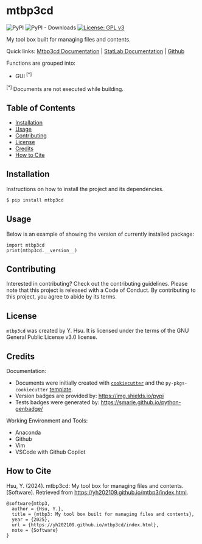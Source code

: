 # mtbp3cd

![PyPI](https://img.shields.io/pypi/v/mtbp3cd?label=pypi%20package)
![PyPI - Downloads](https://img.shields.io/pypi/dm/mtbp3cd)
[![License: GPL v3](https://img.shields.io/badge/License-GPLv3-blue.svg)](https://www.gnu.org/licenses/gpl-3.0)

My tool box built for managing files and contents.

Quick links: 
[Mtbp3cd Documentation](https://yh202109.github.io/mtbp3cd/index.html) |
[StatLab Documentation](https://yh202109.github.io/mtbp3Lab/index.html) |
[Github](https://github.com/yh202109/mtbp3cd) 

Functions are grouped into:

- GUI <sup>[*]</sup>


<sup>[*]</sup> Documents are not executed while building.

## Table of Contents

- [Installation](#installation)
- [Usage](#usage)
- [Contributing](#contributing)
- [License](#license) 
- [Credits](#credits) 
- [How to Cite](#how-to-cite) 

## Installation

Instructions on how to install the project and its dependencies.

```bash
$ pip install mtbp3cd
```

## Usage

Below is an example of showing the version of currently installed package:

``` 
import mtbp3cd
print(mtbp3cd.__version__)
``` 

## Contributing

Interested in contributing? Check out the contributing guidelines. Please note that this project is released with a Code of Conduct. By contributing to this project, you agree to abide by its terms.

## License

`mtbp3cd` was created by Y. Hsu. It is licensed under the terms of the GNU General Public License v3.0 license.


## Credits

Documentation: 

- Documents were initially created with [`cookiecutter`](https://cookiecutter.readthedocs.io/en/latest/) and the `py-pkgs-cookiecutter` [template](https://github.com/py-pkgs/py-pkgs-cookiecutter).
- Version badges are provided by: https://img.shields.io/pypi
- Tests badges were generated by: https://smarie.github.io/python-genbadge/

Working Environment and Tools:

- Anaconda
- Github 
- Vim
- VSCode with Github Copilot


## How to Cite 

Hsu, Y. (2024). mtbp3cd: My tool box for managing files and contents. [Software]. Retrieved from https://yh202109.github.io/mtbp3/index.html.

```
@software{mtbp3,
  author = {Hsu, Y.},
  title = {mtbp3: My tool box built for managing files and contents},
  year = {2025},
  url = {https://yh202109.github.io/mtbp3cd/index.html},
  note = {Software}
}
```
